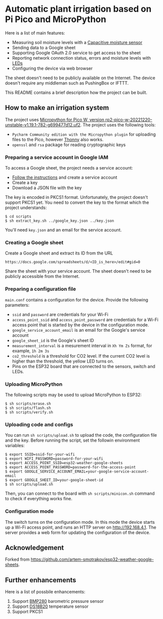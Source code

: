 # Automatic plant irrigation based on Pi Pico and MicroPython


Here is a list of main features:

*  Measuring soil moisture levels with a [Capacitive moisture sensor](https://thepihut.com/products/capacitive-soil-moisture-sensor)
*  Sending data to a Google sheet
*  Supporting Google OAuth 2.0 service to get access to the sheet
*  Reporting network connection status, errors and moisture levels with [LEDs](https://thepihut.com/products/adafruit-neopixel-ring-12-x-5050-rgbw-leds-w-integrated-drivers)
*  Configuring the device via web browser

The sheet doesn't need to be publicly available on the Internet. The device doesn't require any middleman such as PushingBox or IFTTT.

This README contains a brief description how the project can be built. 

## How to make an irrigation system

The project uses [Micropython for Pico W, version rp2-pico-w-20221220-unstable-v1.19.1-782-g699477d12.uf2](https://micropython.org/download/rp2-pico-w/).
The project uses the following tools:

*  `Pycharm Community edition with the Micropython plugin` for uploading files to the Pico, however [Thonny](https://thonny.org) also works.
*  `openssl` and `rsa` package for reading cryptographic keys

### Preparing a service account in Google IAM

To access a Google sheet, the project needs a service account:

*  [Follow the instructions](https://developers.google.com/identity/protocols/OAuth2ServiceAccount) and create a service account
*  Create a key
*  Download a JSON file with the key

The key is encoded in PKCS1 format. Unfortunately, the project doesn't support PKCS1 yet. You need to convert the key to the format which the project understands:

```
$ cd scripts
$ sh extract_key.sh ../google_key.json ../key.json
```

You'll need `key.json` and an email for the service account.

### Creating a Google sheet

Create a Google sheet and extract its ID from the URL

```
https://docs.google.com/spreadsheets/d/<ID_is_here>/edit#gid=0
```

Share the sheet with your service account. The sheet doesn't need to be publicly accessible from the Internet.

### Preparing a configuration file

`main.conf` contains a configuration for the device. Provide the following parameters:

*  `ssid` and `password` are credentials for your Wi-Fi
*  `access_point_ssid` and `access_point_password` are credentials for a Wi-Fi access point
    that is started by the device in the configuration mode.
*  `google_service_account_email` is an email for the Google's service account
*  `google_sheet_id` is the Google's sheet ID
*  `measurement_interval` is a mesurement interval in `Xh Ym Zs` format, for example, `1h 2m 3s`
*  `co2_threshold` is a threshold for CO2 level. If the current CO2 level is higher than the threshold,
    the yellow LED turns on.
*   Pins on the ESP32 board that are connected to the sensors, switch and LEDs.

### Uploading MicroPython

The following scripts may be used to upload MicroPython to ESP32:

```
$ sh scripts/erase.sh
$ sh scripts/flash.sh
$ sh scripts/verify.sh
```

### Uploading code and configs

You can run `sh scripts/upload.sh` to upload the code, the configuration file and the key.
Before running the script, set the followin environment variables:

```
$ export SSID=ssid-for-your-wifi
$ export WIFI_PASSWORD=password-for-your-wifi
$ export ACCESS_POINT_SSID=esp32-weather-google-sheets
$ export ACCESS_POINT_PASSWORD=password-for-the-access-point
$ export GOOGLE_SERVICE_ACCOUNT_EMAIL=your-google-service-account-email
$ export GOOGLE_SHEET_ID=your-google-sheet-id
$ sh scripts/upload.sh
```

Then, you can connect to the board with `sh scripts/minicon.sh` command to check if everything works fine.

### Configuration mode

The switch turns on the configuration mode. In this mode the device starts up a Wi-Fi access point, and runs an HTTP server on http://192.168.4.1.
The server provides a web form for updating the configuration of the device.

## Acknowledgement
Forked from https://github.com/artem-smotrakov/esp32-weather-google-sheets.

## Further enhancements

Here is a list of possbile enhancements:

1.  Support [BMP280](https://www.bosch-sensortec.com/bst/products/all_products/bmp280) barometric pressure sensor
1.  Support [DS18B20](https://datasheets.maximintegrated.com/en/ds/DS18B20.pdf) temperature sensor
1.  Support PKCS1
